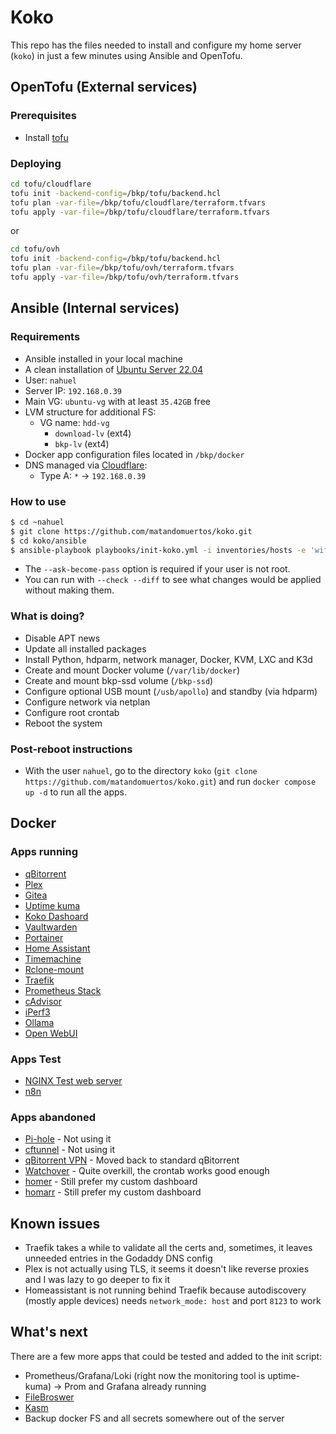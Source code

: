 # Koko
This repo has the files needed to install and configure my home server (`koko`) in just a few minutes using Ansible and OpenTofu.

## OpenTofu (External services)
### Prerequisites
- Install [tofu](https://www.terraform.io/downloads.html)
  
### Deploying
```sh
cd tofu/cloudflare
tofu init -backend-config=/bkp/tofu/backend.hcl
tofu plan -var-file=/bkp/tofu/cloudflare/terraform.tfvars
tofu apply -var-file=/bkp/tofu/cloudflare/terraform.tfvars
```
or
```sh
cd tofu/ovh
tofu init -backend-config=/bkp/tofu/backend.hcl
tofu plan -var-file=/bkp/tofu/ovh/terraform.tfvars
tofu apply -var-file=/bkp/tofu/ovh/terraform.tfvars
```

## Ansible (Internal services)
### Requirements
- Ansible installed in your local machine
- A clean installation of [Ubuntu Server 22.04](https://ubuntu.com/download/server)
- User: `nahuel`
- Server IP: `192.168.0.39`
- Main VG: `ubuntu-vg` with at least `35.42GB` free
- LVM structure for additional FS:
  - VG name: `hdd-vg`
    - `download-lv` (ext4)
    - `bkp-lv` (ext4)
- Docker app configuration files located in `/bkp/docker`
- DNS managed via [Cloudflare](https://www.cloudflare.com/):
  - Type A: `*` -> `192.168.0.39`

### How to use
```bash
$ cd ~nahuel
$ git clone https://github.com/matandomuertos/koko.git
$ cd koko/ansible
$ ansible-playbook playbooks/init-koko.yml -i inventories/hosts -e 'wifi_ssid=WifiSSID wifi_password=WifiPassword' --ask-become-pass
```
- The `--ask-become-pass` option is required if your user is not root.
- You can run with `--check --diff` to see what changes would be applied without making them.

### What is doing?
- Disable APT news
- Update all installed packages
- Install Python, hdparm, network manager, Docker, KVM, LXC and K3d
- Create and mount Docker volume (`/var/lib/docker`)
- Create and mount bkp-ssd volume (`/bkp-ssd`)
- Configure optional USB mount (`/usb/apollo`) and standby (via hdparm)
- Configure network via netplan
- Configure root crontab
- Reboot the system

### Post-reboot instructions
- With the user `nahuel`, go to the directory `koko` (`git clone https://github.com/matandomuertos/koko.git`) and run `docker compose up -d` to run all the apps.

## Docker
### Apps running
- [qBitorrent](https://hub.docker.com/r/linuxserver/qbittorrent)
- [Plex](https://hub.docker.com/r/linuxserver/plex)
- [Gitea](https://hub.docker.com/r/gitea/gitea)
- [Uptime kuma](https://hub.docker.com/r/louislam/uptime-kuma)
- [Koko Dashoard](https://github.com/matandomuertos/koko-dashboard)
- [Vaultwarden](https://github.com/dani-garcia/vaultwarden)
- [Portainer](https://github.com/portainer/portainer)
- [Home Assistant](https://github.com/home-assistant)
- [Timemachine](https://hub.docker.com/r/mbentley/timemachine)
- [Rclone-mount](https://hub.docker.com/r/mumiehub/rclone-mount)
- [Traefik](https://github.com/traefik/traefik)
- [Prometheus Stack](https://prometheus.io/)
- [cAdvisor](https://github.com/google/cadvisor)
- [iPerf3](https://github.com/nerdalert/iperf3)
- [Ollama](https://github.com/ollama/ollama)
- [Open WebUI](https://github.com/open-webui/open-webui)

### Apps Test
- [NGINX Test web server](https://hub.docker.com/r/nginxdemos/hello/)
- [n8n](https://github.com/n8n-io/n8n)

### Apps abandoned
- [Pi-hole](https://github.com/pi-hole/docker-pi-hole) - Not using it
- [cftunnel](https://developers.cloudflare.com/cloudflare-one/connections/connect-networks/) - Not using it
- [qBitorrent VPN](https://github.com/binhex/arch-qbittorrentvpn) - Moved back to standard qBitorrent
- [Watchover](https://github.com/containrrr/watchtower) - Quite overkill, the crontab works good enough
- [homer](https://github.com/bastienwirtz/homer) - Still prefer my custom dashboard
- [homarr](https://github.com/ajnart/homarr) - Still prefer my custom dashboard

## Known issues
- Traefik takes a while to validate all the certs and, sometimes, it leaves unneeded entries in the Godaddy DNS config
- Plex is not actually using TLS, it seems it doesn't like reverse proxies and I was lazy to go deeper to fix it
- Homeassistant is not running behind Traefik because autodiscovery (mostly apple devices) needs `network_mode: host` and port `8123` to work

## What's next
There are a few more apps that could be tested and added to the init script:
- Prometheus/Grafana/Loki (right now the monitoring tool is uptime-kuma) -> Prom and Grafana already running
- [FileBroswer](https://github.com/filebrowser/filebrowser)
- [Kasm](https://www.kasmweb.com/docs/latest/index.html)
- Backup docker FS and all secrets somewhere out of the server
